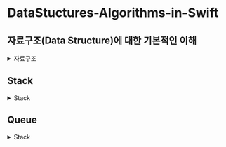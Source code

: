 # DataStuctures-Algorithms-in-Swift

## 자료구조(Data Structure)에 대한 기본적인 이해
<details>
<summary>자료구조</summary>

<!-- summary 아래 한칸 공백 두어야함 -->
  [Blog](https://minjae1995.tistory.com/category/Data%20Structure%20in%20Swift)
</details>

## Stack
<details>
<summary>Stack</summary>

<!-- summary 아래 한칸 공백 두어야함 -->
  [github](https://github.com/bdrsky2010/DataStuctures-Algorithms-in-Swift/blob/main/DataStructures_in_Swift/Stack/Stack/main.swift)
  [Blog](https://minjae1995.tistory.com/)
</details>

## Queue
<details>
<summary>Stack</summary>

<!-- summary 아래 한칸 공백 두어야함 -->
  [github](https://github.com/bdrsky2010/DataStuctures-Algorithms-in-Swift/blob/main/DataStructures_in_Swift/Queue/Queue/main.swift)
  [Blog](https://minjae1995.tistory.com/)
</details>
